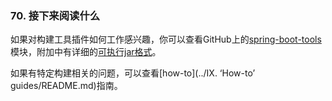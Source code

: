 ### 70. 接下来阅读什么

如果对构建工具插件如何工作感兴趣，你可以查看GitHub上的[spring-boot-tools](https://github.com/spring-projects/spring-boot/tree/v2.0.0.M5/spring-boot-tools)模块，附加中有详细的[可执行jar格式](https://docs.spring.io/spring-boot/docs/2.0.0.M5/reference/htmlsingle/#executable-jar)。

如果有特定构建相关的问题，可以查看[how-to](../IX. ‘How-to’ guides/README.md)指南。
